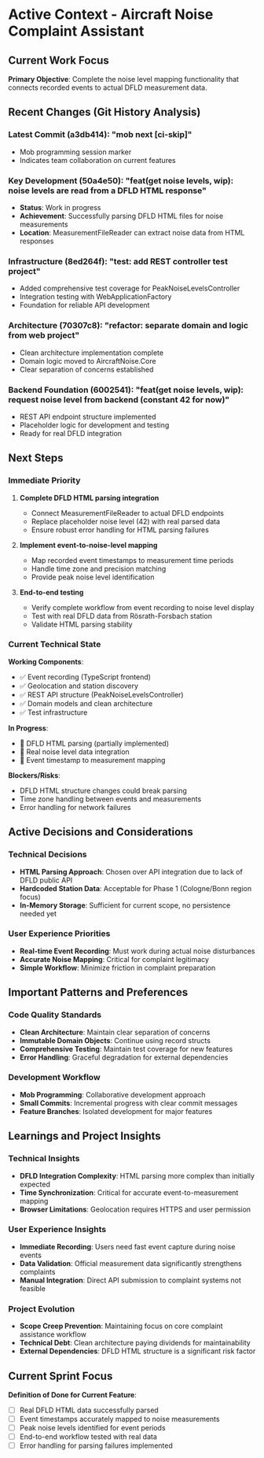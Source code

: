# Active Context - Aircraft Noise Complaint Assistant

## Current Work Focus

**Primary Objective**: Complete the noise level mapping functionality that connects recorded events to actual DFLD measurement data.

## Recent Changes (Git History Analysis)

### Latest Commit (a3db414): "mob next [ci-skip]"
- Mob programming session marker
- Indicates team collaboration on current features

### Key Development (50a4e50): "feat(get noise levels, wip): noise levels are read from a DFLD HTML response"
- **Status**: Work in progress
- **Achievement**: Successfully parsing DFLD HTML files for noise measurements
- **Location**: MeasurementFileReader can extract noise data from HTML responses

### Infrastructure (8ed264f): "test: add REST controller test project"
- Added comprehensive test coverage for PeakNoiseLevelsController
- Integration testing with WebApplicationFactory
- Foundation for reliable API development

### Architecture (70307c8): "refactor: separate domain and logic from web project"
- Clean architecture implementation complete
- Domain logic moved to AircraftNoise.Core
- Clear separation of concerns established

### Backend Foundation (6002541): "feat(get noise levels, wip): request noise level from backend (constant 42 for now)"
- REST API endpoint structure implemented
- Placeholder logic for development and testing
- Ready for real DFLD integration

## Next Steps

### Immediate Priority
1. **Complete DFLD HTML parsing integration**
   - Connect MeasurementFileReader to actual DFLD endpoints
   - Replace placeholder noise level (42) with real parsed data
   - Ensure robust error handling for HTML parsing failures

2. **Implement event-to-noise-level mapping**
   - Map recorded event timestamps to measurement time periods
   - Handle time zone and precision matching
   - Provide peak noise level identification

3. **End-to-end testing**
   - Verify complete workflow from event recording to noise level display
   - Test with real DFLD data from Rösrath-Forsbach station
   - Validate HTML parsing stability

### Current Technical State

**Working Components**:
- ✅ Event recording (TypeScript frontend)
- ✅ Geolocation and station discovery
- ✅ REST API structure (PeakNoiseLevelsController)
- ✅ Domain models and clean architecture
- ✅ Test infrastructure

**In Progress**:
- 🔄 DFLD HTML parsing (partially implemented)
- 🔄 Real noise level data integration
- 🔄 Event timestamp to measurement mapping

**Blockers/Risks**:
- DFLD HTML structure changes could break parsing
- Time zone handling between events and measurements
- Error handling for network failures

## Active Decisions and Considerations

### Technical Decisions
- **HTML Parsing Approach**: Chosen over API integration due to lack of DFLD public API
- **Hardcoded Station Data**: Acceptable for Phase 1 (Cologne/Bonn region focus)
- **In-Memory Storage**: Sufficient for current scope, no persistence needed yet

### User Experience Priorities
- **Real-time Event Recording**: Must work during actual noise disturbances
- **Accurate Noise Mapping**: Critical for complaint legitimacy
- **Simple Workflow**: Minimize friction in complaint preparation

## Important Patterns and Preferences

### Code Quality Standards
- **Clean Architecture**: Maintain clear separation of concerns
- **Immutable Domain Objects**: Continue using record structs
- **Comprehensive Testing**: Maintain test coverage for new features
- **Error Handling**: Graceful degradation for external dependencies

### Development Workflow
- **Mob Programming**: Collaborative development approach
- **Small Commits**: Incremental progress with clear commit messages
- **Feature Branches**: Isolated development for major features

## Learnings and Project Insights

### Technical Insights
- **DFLD Integration Complexity**: HTML parsing more complex than initially expected
- **Time Synchronization**: Critical for accurate event-to-measurement mapping
- **Browser Limitations**: Geolocation requires HTTPS and user permission

### User Experience Insights
- **Immediate Recording**: Users need fast event capture during noise events
- **Data Validation**: Official measurement data significantly strengthens complaints
- **Manual Integration**: Direct API submission to complaint systems not feasible

### Project Evolution
- **Scope Creep Prevention**: Maintaining focus on core complaint assistance workflow
- **Technical Debt**: Clean architecture paying dividends for maintainability
- **External Dependencies**: DFLD HTML structure is a significant risk factor

## Current Sprint Focus

**Definition of Done for Current Feature**:
- [ ] Real DFLD HTML data successfully parsed
- [ ] Event timestamps accurately mapped to noise measurements
- [ ] Peak noise levels identified for event periods
- [ ] End-to-end workflow tested with real data
- [ ] Error handling for parsing failures implemented